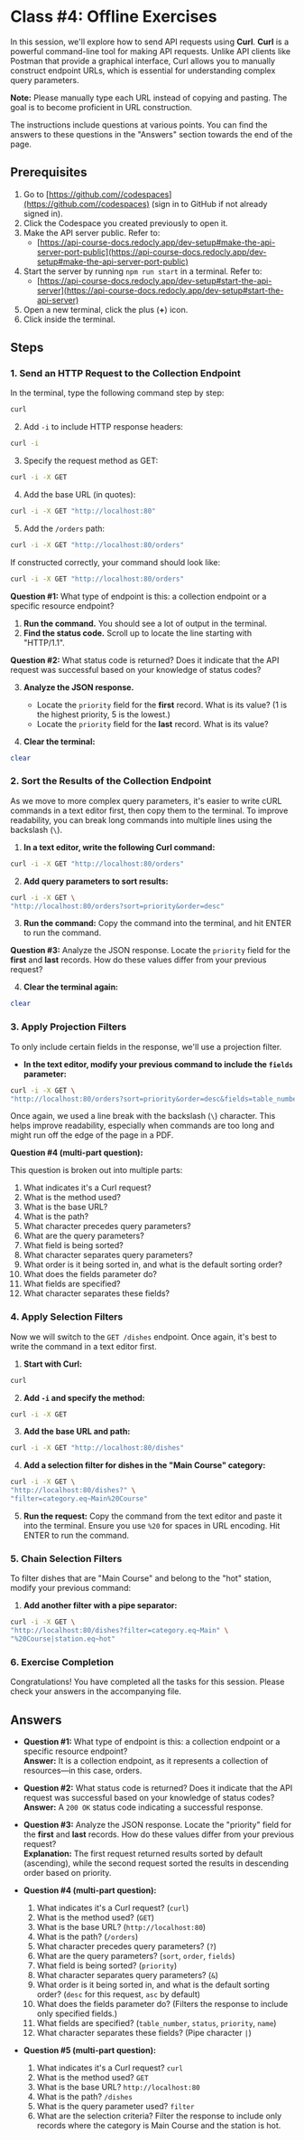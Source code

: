 # Class #4: Offline Exercises

In this session, we'll explore how to send API requests using **Curl**. **Curl** is a powerful command-line tool for making API requests. Unlike API clients like Postman that provide a graphical interface, Curl allows you to manually construct endpoint URLs, which is essential for understanding complex query parameters.

**Note:** Please manually type each URL instead of copying and pasting. The goal is to become proficient in URL construction.

The instructions include questions at various points. You can find the answers to these questions in the "Answers" section towards the end of the page.

## Prerequisites

1. Go to [https://github.com//codespaces](https://github.com//codespaces) (sign in to GitHub if not already signed in).
2. Click the Codespace you created previously to open it.
3. Make the API server public. Refer to:
   - [https://api-course-docs.redocly.app/dev-setup#make-the-api-server-port-public](https://api-course-docs.redocly.app/dev-setup#make-the-api-server-port-public)
4. Start the server by running `npm run start` in a terminal. Refer to:
   - [https://api-course-docs.redocly.app/dev-setup#start-the-api-server](https://api-course-docs.redocly.app/dev-setup#start-the-api-server)
5. Open a new terminal, click the plus (**+**) icon.
6. Click inside the terminal.

## Steps

### 1. Send an HTTP Request to the Collection Endpoint

In the terminal, type the following command step by step:

```bash
curl
```

2. Add `-i` to include HTTP response headers:

```bash
curl -i
```

3. Specify the request method as GET:

```bash
curl -i -X GET
```

4. Add the base URL (in quotes):

```bash
curl -i -X GET "http://localhost:80"
```

5. Add the `/orders` path:

```bash
curl -i -X GET "http://localhost:80/orders"
```

If constructed correctly, your command should look like:

```bash
curl -i -X GET "http://localhost:80/orders"
```

**Question #1:** What type of endpoint is this: a collection endpoint or a specific resource endpoint?

1. **Run the command.** You should see a lot of output in the terminal.
2. **Find the status code.** Scroll up to locate the line starting with "HTTP/1.1".

**Question #2:** What status code is returned? Does it indicate that the API request was successful based on your knowledge of status codes?

3. **Analyze the JSON response.**

   - Locate the `priority` field for the **first** record. What is its value? (1 is the highest priority, 5 is the lowest.)
   - Locate the `priority` field for the **last** record. What is its value?

4. **Clear the terminal:**

```bash
clear
```

### 2. Sort the Results of the Collection Endpoint

As we move to more complex query parameters, it's easier to write cURL commands in a text editor first, then copy them to the terminal. To improve readability, you can break long commands into multiple lines using the backslash (`\`).

1. **In a text editor, write the following Curl command:**

```bash
curl -i -X GET "http://localhost:80/orders"
```

2. **Add query parameters to sort results:**

```bash
curl -i -X GET \
"http://localhost:80/orders?sort=priority&order=desc"
```

3. **Run the command:** Copy the command into the terminal, and hit ENTER to run the command.

**Question #3:** Analyze the JSON response. Locate the `priority` field for the **first** and **last** records. How do these values differ from your previous request?

4. **Clear the terminal again:**

```bash
clear
```

### 3. Apply Projection Filters

To only include certain fields in the response, we'll use a projection filter.

- **In the text editor, modify your previous command to include the `fields` parameter:**

```bash
curl -i -X GET \
"http://localhost:80/orders?sort=priority&order=desc&fields=table_number|status|priority|name"
```

Once again, we used a line break with the backslash (`\`) character. This helps improve readability, especially when commands are too long and might run off the edge of the page in a PDF.

**Question #4 (multi-part question):**

This question is broken out into multiple parts:

1. What indicates it's a Curl request?
2. What is the method used?
3. What is the base URL?
4. What is the path?
5. What character precedes query parameters?
6. What are the query parameters?
7. What field is being sorted?
8. What character separates query parameters?
9. What order is it being sorted in, and what is the default sorting order?
10. What does the fields parameter do?
11. What fields are specified?
12. What character separates these fields?

### 4. Apply Selection Filters

Now we will switch to the `GET /dishes` endpoint. Once again, it's best to write the command in a text editor first.

1. **Start with Curl:**

```bash
curl
```

2. **Add `-i` and specify the method:**

```bash
curl -i -X GET
```

3. **Add the base URL and path:**

```bash
curl -i -X GET "http://localhost:80/dishes"
```

4. **Add a selection filter for dishes in the "Main Course" category:**

```bash
curl -i -X GET \
"http://localhost:80/dishes?" \
"filter=category.eq~Main%20Course"
```

5. **Run the request:** Copy the command from the text editor and paste it into the terminal. Ensure you use `%20` for spaces in URL encoding. Hit ENTER to run the command.

### 5. Chain Selection Filters

To filter dishes that are "Main Course" and belong to the "hot" station, modify your previous command:

1. **Add another filter with a pipe separator:**

```bash
curl -i -X GET \
"http://localhost:80/dishes?filter=category.eq~Main" \
"%20Course|station.eq~hot"
```

### 6. Exercise Completion

Congratulations! You have completed all the tasks for this session. Please check your answers in the accompanying file.

## Answers

- **Question #1:** What type of endpoint is this: a collection endpoint or a specific resource endpoint?  
  **Answer:** It is a collection endpoint, as it represents a collection of resources—in this case, orders.

- **Question #2:** What status code is returned? Does it indicate that the API request was successful based on your knowledge of status codes?  
  **Answer:** A `200 OK` status code indicating a successful response.

- **Question #3:** Analyze the JSON response. Locate the "priority" field for the **first** and **last** records. How do these values differ from your previous request?  
  **Explanation:** The first request returned results sorted by default (ascending), while the second request sorted the results in descending order based on priority.

- **Question #4 (multi-part question):**

  1. What indicates it's a Curl request? (`curl`)
  2. What is the method used? (`GET`)
  3. What is the base URL? (`http://localhost:80`)
  4. What is the path? (`/orders`)
  5. What character precedes query parameters? (`?`)
  6. What are the query parameters? (`sort`, `order`, `fields`)
  7. What field is being sorted? (`priority`)
  8. What character separates query parameters? (`&`)
  9. What order is it being sorted in, and what is the default sorting order? (`desc` for this request, `asc` by default)
  10. What does the fields parameter do? (Filters the response to include only specified fields.)
  11. What fields are specified? (`table_number`, `status`, `priority`, `name`)
  12. What character separates these fields? (Pipe character `|`)

- **Question #5 (multi-part question):**
  1. What indicates it's a Curl request? `curl`
  2. What is the method used? `GET`
  3. What is the base URL? `http://localhost:80`
  4. What is the path? `/dishes`
  5. What is the query parameter used? `filter`
  6. What are the selection criteria? Filter the response to include only records where the category is Main Course and the station is hot.
